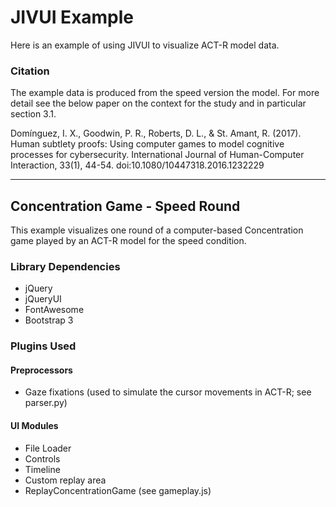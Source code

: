 # JIVUI Example

Here is an example of using JIVUI to visualize ACT-R model data.

### Citation

The example data is produced from the speed version the model. For more detail see the below paper on the context for the study and in particular section 3.1.

Domínguez, I. X., Goodwin, P. R., Roberts, D. L., & St. Amant, R. (2017). Human subtlety proofs: Using computer games to model cognitive processes for cybersecurity. International Journal of Human-Computer Interaction, 33(1), 44-54. doi:10.1080/10447318.2016.1232229

---

## Concentration Game - Speed Round

This example visualizes one round of a computer-based Concentration game played by an ACT-R model for the speed condition.

### Library Dependencies
  * jQuery
  * jQueryUI
  * FontAwesome
  * Bootstrap 3

### Plugins Used

#### Preprocessors
  * Gaze fixations (used to simulate the cursor movements in ACT-R; see parser.py)

#### UI Modules
  * File Loader
  * Controls
  * Timeline
  * Custom replay area
  * ReplayConcentrationGame (see gameplay.js)
